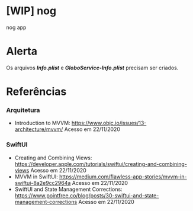 # [WIP] nog
nog app

# Alerta

Os arquivos ***Info.plist*** e ***GloboService-Info.plist*** precisam ser criados.

# Referências

### Arquitetura

* Introduction to MVVM: https://www.objc.io/issues/13-architecture/mvvm/ Acesso em 22/11/2020

### SwiftUI

* Creating and Combining Views: https://developer.apple.com/tutorials/swiftui/creating-and-combining-views Acesso em 22/11/2020
* MVVM in SwiftUI: https://medium.com/flawless-app-stories/mvvm-in-swiftui-8a2e9cc2964a Acesso em 22/11/2020
* SwiftUI and State Management Corrections: https://www.pointfree.co/blog/posts/30-swiftui-and-state-management-corrections Acesso em 22/11/2020

